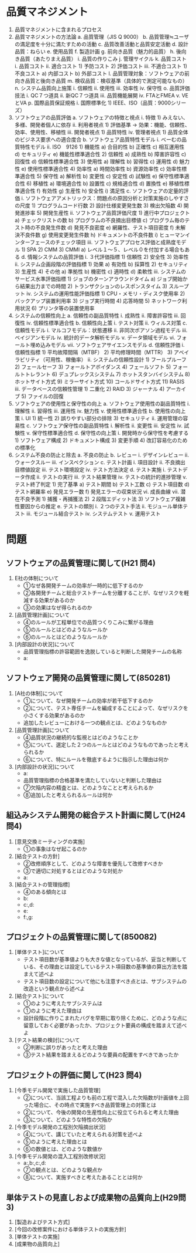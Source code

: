 # 品質マネジメント
1. 品質マネジメントに含まれるプロセス
2. 品質マネジメントの方法論
	a. 品質管理（JIS Q 9000）
	b. 品質管理≒ユーザの満足度を十分に満たすための活動
	c. 品質改善活動と品質安定活動
	d. 設計品質：ねらい
	e. 使用品質
	f. 製造計画
	g. 前向き品質（魅力的品質）
	h. 後向き品質（あたりまえ品質）
	i. 品質の作りこみ
	j. 管理サイクル
	k. 品質コスト
		i. 品質コスト
		ii. 適合コスト
			1) 予防コスト
			2) 評価コスト
		iii. 不適合コスト
			1) 不良コスト
				a) 内部コスト
				b) 外部コスト
	l. 品質管理対象：ソフトウェアの前向き品質と後向き品質
	m. 検収品質：検収基準（具体的で測定可能なもの）
	n. システム品質向上施策
		i. 信頼性
		ii. 使用性
		iii. 効率性
		iv. 保守性
	o. 品質評価技法
		i. QC７つ道具
		ii. 新QC７つ道具
		iii. 品質機能展開
		iv. FTAとFMEA
		v. VEとVA
	p. 国際品質保証規格
		i. 国際標準化
			1) IEEE、ISO（品質：9000シリーズ）
3. ソフトウェアの品質評価
	a. ソフトウェアの特徴と視点
		i. 特徴
			1) みえない、多様、開発者個人に依存
		ii. 利用者視点
			1) 評価基準 → 効果：機能、信頼性、効率、使用性、移植性
		iii. 開発者視点
			1) 品質特性
		iv. 管理者視点
			1) 品質全体のビジネス要求への適合度合
	b. ソフトウェア品質特性モデル
		i. べーむの品質特性モデル
		ii. ISO　9126
			1) 機能性
				a) 合目的性
				b) 正確性
				c) 相互運用性
				d) セキュリティ
				e) 機能性標準適合性
			2) 信頼性
				a) 成熟性
				b) 障害許容性
				c) 回復性
				d) 信頼性標準適合性
			3) 使用性
				a) 理解性
				b) 習得性
				c) 運用性
				d) 魅力性
				e) 使用性標準適合性
			4) 効率性
				a) 時間効率性
				b) 資源効率性
				c) 効率性標準適合性
			5) 保守性
				a) 解析性
				b) 変更性
				c) 安定性
				d) 試験性
				e) 保守性標準適合性
			6) 移植性
				a) 環境適合性
				b) 設置性
				c) 規格適合性
				d) 置換性
				e) 移植性標準適合性
				f) 有効性
				g) 生産性
				h) 安全性
				i) 満足性
	c. ソフトウェアの定量的評価
		i. ソフトウェアアメトリックス：問題点の原因分析と対策実施のしやすさの尺度
			1) プログラムコード行数
			2) 設計仕様変更発生数
			3) 検出欠陥数
			4) 開発進捗率
			5) 開発生産性
		ii. ソフトウェア品質評価尺度
			1) 進行中プロジェクト
				a) チェックリストの数
				b) プログラムの不良摘出目標値
				c) プログラム毎のテスト時の不良発生件数
				d) 発見不良密度
				e) 網羅性、テスト項目密度
				f) 未解決不良件数
				g) 使用変更発生件数
				h) ドキュメントの不良件数
				i) ヒューマンインターフェースのチェック項目
		iii. ソフトウェアプロセス評価と成熟度モデル
			1) SPA
			2) CMM
			3) CMMI
				a) レベル１～５、レベル０を付加する場合もある
	d. 情報システムの品質評価
		i. ３代評価指標
			1) 信頼性
			2) 安全性
			3) 効率性
		ii. システム企画段階の評価指標
			1) 効果
				a) 有効性
				b) 採算性
			2) セキュリティ
			3) 生産性
			4) その他
				a) 準拠性
				b) 機密性
				c) 適時性
				d) 柔軟性
		iii. システムのサービス水準評価指標
			1) ジョブのターンアラウンドタイム
				a) ジョブ開始から結果出力までの時間
			2) トランザクションのレスポンスタイム
			3) スループット
		iv. システムの運用性能評価指標
			1) CPU・メモリ・ディスク使用率
			2) バックアップ装置利用率
			3) ジョブ実行時間
			4) 応答時間
			5) ネットワーク利用状況
			6) プリンタ等の装置使用率
4. システムの信頼性向上
	a. 信頼性の副品質特性
		i. 成熟性
		ii. 障害許容性
		iii. 回復性
		iv. 信頼性標準適合性
	b. 信頼性向上策
		i. テスト対策
		ii. ウィルス対策
	c. 信頼性モデル
		i. マルコフモデル：状態遷移
		ii. 非同次ポアソン過程モデル
		iii. ベイジアンモデル
		iv. 統計的データ解析モデル
		v. データ領域モデル
		vi. フォールト埋め込みモデル
		vii. ソフトウェアサイエンスモデル
	d. 信頼性評価
		i. 信頼性指標
			1) 平均故障間隔（MTBF）
			2) 平均修理時間（MTTR）
			3) アベイラビリティ（可用性、稼働率）
		ii. システムの信頼性設計
			1) フールプルーフ
			2) フェールセーフ
			3) フォールトアボイダンス
			4) フェールソフト
			5) フォールトトレラント
			6) デュプレックスシステム
			7) ホットスタンバイシステム
			8) ホットサイト方式
			9) ミラーサイト方式
			10) コールドサイト方式
			11) RASIS
		iii. データベースの信頼性管理
			1) 二重化
			2) RAID
			3) ジャーナル
			4) アーカイブ
			5) ファイルの回復
5. ソフトウェアの使用性と保守性の向上
	a. ソフトウェア使用性の副品質特性
		i. 理解性
		ii. 習得性
		iii. 運用性
		iv. 魅力性
		v. 使用性標準適合性
	b. 使用性の向上策
		i. UI
			1) 統一性
			2) 誤りやすい部分の排除
			3) セキュリティ
		ii. 運用管理の容易性
	c. ソフトウェア保守性の副品質特性
		i. 解析性
		ii. 変更性
		iii. 安定性
		iv. 試験性
		v. 保守性標準適合性
	d. 保守性の向上策
		i. 開発時から保守性を考慮する
			1) ソフトウェア構成
			2) ドキュメント構成
			3) 変更手順
			4) 改訂容易化のための標準化
6. システム不良の防止と除去
	a. 不良の防止
	b. レビュー
		i. デザインレビュー
		ii. ウォークスルー
		iii. インスペクション
	c. テスト計画
		i. 項目設計
		ii. 不良摘出目標値設定
		iii. テスト環境設定
		iv. テスト方法決定
	d. テスト実施
		i. テストデータ作成
		ii. テストの実行
		iii. テスト結果管理
		iv. テストの統計的進捗管理
		v. テスト終了判定
			1) 完了基準
				a) テスト期間
				b) テスト工数
				c) テスト項目数
				d) テスト網羅率
				e) 発見エラー数
				f) 発見エラーの収束状況
		vi. 成長曲線
		vii. 潜在不良予測
			1) 捕獲・再捕獲法
			2) ２段階エディット法
			3) ソフトウェア複雑性要因からの推定
	e. テストの類別
		i. ２つのテスト手法
		ii. モジュール単体テスト
		iii. モジュール結合テスト
		iv. システムテスト
		v. 運用テスト

# 問題
## ソフトウェアの品質管理に関して(H21 問4)

1. E社の体制について
    * ①なぜ各開発チームの効率が一時的に低下するのか
    * ②各開発チームと総合テストチームを分離することが、なぜリスクを軽減する効果があるのか
    * ③の効果はなぜ得られるのか
2. [品質管理計画]について
    * ④のルールが工程単位での品質つくりこみに繋がる理由
    * ⑤のルールとはどのようなルールか
    * ⑥のルールとはどのようなルールか
3. [内部設計の状況]について
    * 品質管理指標の許容範囲を逸脱していると判断した開発チームの名称
    * a: 

## ソフトウェア開発の品質管理に関して(850281)
1. [A社の体制]について
    * ①について、なぜ開発チームの効率が若干低下するのか
    * ②について、テスト専任チームを編成することによって、なぜリスクを小さくする効果があるのか 
    * 追加したレビューにおける一つの観点とは、どのようなものか
2. [品質管理計画]について
    * ④品質状況の継続的な監視とはどのようなことか
    * ⑤について、選定した２つのルールとはどのようなものであったと考えられるか
    * ⑥について、特にルールを徹底するように指示した理由は何か
3. [内部設計の状況]について　
    * a:
    * 品質管理指標の合格基準を満たしていないと判断した理由は
    * ⑦欠陥内容の精査とは、どのようなことと考えられるか
    * ⑧追加したと考えられるルールは何か

## 組込みシステム開発の総合テスト計画に関して(H24 問4)
1. [意見交換ミーティングの実施]
    * ①の事象はなぜ起こるのか
2. [結合テストの方針]
    * ②改修順序として、どのような障害を優先して改修すべきか
    * ③で適切に対処するとはどのような対処か
    * a:
3. [結合テストの管理指標]
    * ④のある傾向とは
    * b:
    * c:,d:
    * e:
    * f:,g:

## プロジェクトの品質管理に関して(850082)
1. [単体テスト]について
    * テスト項目数が基準値よりも大きな値となっているが、妥当と判断している、その理由とは設定しているテスト項目数の基準値の算出方法を踏まえて述べよ
    * テスト項目数の設定について他にも注意すべき点とは、サブシステムの改造という観点から述べよ
2. [結合テスト]について
    * ①のように考えたサブシステムは
    * ①のように考えた理由は
    * 設計段階に作りこまれたバグを早期に取り除くために、どのような点に留意しておく必要があったか、プロジェクト要員の構成を踏まえて述べよ
3. [テスト結果の検討]について
    * ②判断に誤りがあったと考えた理由
    * ③テスト結果を踏まえるどのような要員の配置をすべきであったか

## プロジェクトの評価に関して(H23 問4)
1. [今季モデル開発で実施した品質管理]
    * ②について、当該工程よりも前の工程で混入した欠陥数が計画値を上回った場合に、その時点で実施すべき品質管理上の対策とは
    * ②について、今後の開発の生産性向上に役立てられると考えた理由
    * ③について、どのような特性の欠陥か
2. [今季モデル開発の工程別欠陥摘出状況]
    * ④について、講じていたと考えられる対策を述べよ
    * ⑤のように考えた理由とは
    * ⑥の数値とは、どのような数値か
3. [今季モデル開発の混入工程別改修状況]
    * a:,b:,c:,d:
    * ⑦の観点とは、どのような観点か
    * ⑧について、実施すべきと考えたあることとは何か

## 単体テストの見直しおよび成果物の品質向上(H29問3)
1. [製造およびテスト方式]
2. [今回の改修案件における単体テストの実施方針]
3. [単体テストの実施]
4. [成果物の品質向上]
